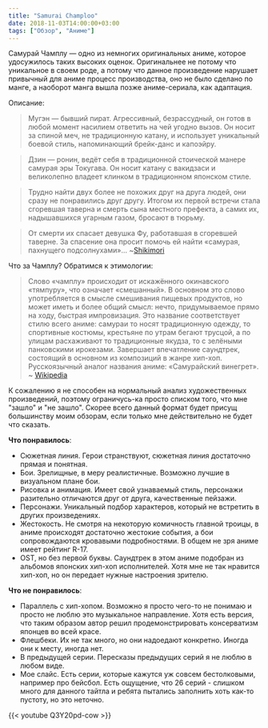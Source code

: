 ```yaml
---
title: "Samurai Champloo"
date: 2018-11-03T14:00:00+03:00
tags: ["Обзор", "Аниме"]
---
```


Самурай Чамплу — одно из немногих оригинальных аниме, которое удосужилось таких
высоких оценок. Оригинальнее не потому что уникальное в своем роде, а потому что
данное произведение нарушает привычный для аниме процесс производства, оно не
было сделано по манге, а наоборот манга вышла позже аниме-сериала, как адаптация.

Описание:

>Мугэн — бывший пират. Агрессивный, безрассудный, он готов в любой момент насилием ответить на чей угодно вызов. Он носит за спиной меч, не традиционную катану, и использует уникальный боевой стиль, напоминающий брейк-данс и капоэйру.

>Дзин — ронин, ведёт себя в традиционной стоической манере самурая эры Токугава. Он носит катану с вакидзаси и великолепно владеет клинком в традиционном японском стиле.

>Трудно найти двух более не похожих друг на друга людей, они сразу не понравились друг другу. Итогом их первой встречи стала сгоревшая таверна и смерть сына местного префекта, а самих их, надышавшихся угарным газом, бросают в тюрьму.

>От смерти их спасает девушка Фу, работавшая в сгоревшей таверне. За спасение она просит помочь ей найти «самурая, пахнущего подсолнухами»... ~[Shikimori](https://shikimori.org/animes/205-samurai-champloo)

Что за Чамплу? Обратимся к этимологии:

>Слово «чамплу» происходит от искажённого окинавского «тямпуру», что означает «смешанный». В основном это слово употребляется в смысле смешивания пищевых продуктов, но может иметь и более общий смысл: нечто, придумываемое прямо на ходу, быстрая импровизация. Это название соответствует стилю всего аниме: самураи то носят традиционную одежду, то спортивные костюмы, крестьяне по утрам бегают трусцой, а по улицам расхаживают то традиционные якудза, то с зелёными панковскими ирокезами. Завершает впечатление саундтрек, состоящий в основном из композиций в жанре хип-хоп. Русскоязычный аналог названия аниме: «Самурайский винегрет». ~ [Wikipedia](https://ru.wikipedia.org/wiki/Самурай_Чамплу)

К сожалению я не способен на нормальный анализ художественных произведений,
поэтому ограничусь-ка просто списком того, что мне "зашло" и "не зашло".
Скорее всего данный формат будет присущ большинству моим обзорам, если только
мне действительно не будет что сказать.

**Что понравилось**:

- Сюжетная линия. Герои странствуют, сюжетная линия достаточно прямая и
понятная.
- Бои. Зрелищные, в меру реалистичные. Возможно лучшие в визуальном плане бои.
- Рисовка и анимация. Имеет свой узнаваемый стиль, персонажи разительно
отличаются друг от друга, качественные пейзажи.
- Персонажи. Уникальный подбор характеров, который не встретить в других
произведениях.
- Жестокость. Не смотря на некоторую комичность главной троицы, в аниме
происходят достаточно жестокие события, а бои сопровождаются кровавыми
подробностями. В общем не зря аниме имеет рейтинг R-17.
- OST, но без первой буквы. Саундтрек в этом аниме подобран из альбомов
японских хип-хоп исполнителей. Хотя мне не так нравится хип-хоп, но он передает
нужные настроения зрителю.

**Что не понравилось**:

- Параллель с хип-хопом. Возможно я просто чего-то не понимаю и просто не люблю
это музыкальное направление. Хотя есть версия, что таким образом автор решил
продемонстрировать консерватизм японцев во всей красе.
- Флешбеки. Их не так много, но они надоедают конкретно. Иногда они к месту,
иногда нет.
- В предыдущей серии. Пересказы предыдущих серий я не люблю в любом виде.
- Мое слайс. Есть серии, которые кажутся уж совсем бестолковыми, например про
бейсбол. Есть ощущение, что 26 серий - слишком много для данного тайтла и ребята
пытались заполнить хоть как-то пустоту, но это неточно.

{{< youtube Q3Y20pd-cow >}}
